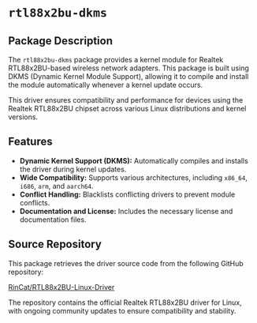 # `rtl88x2bu-dkms`

## Package Description

The `rtl88x2bu-dkms` package provides a kernel module for Realtek RTL88x2BU-based wireless network adapters. This package is built using DKMS (Dynamic Kernel Module Support), allowing it to compile and install the module automatically whenever a kernel update occurs.

This driver ensures compatibility and performance for devices using the Realtek RTL88x2BU chipset across various Linux distributions and kernel versions.

## Features

- **Dynamic Kernel Support (DKMS):** Automatically compiles and installs the driver during kernel updates.
- **Wide Compatibility:** Supports various architectures, including `x86_64`, `i686`, `arm`, and `aarch64`.
- **Conflict Handling:** Blacklists conflicting drivers to prevent module conflicts.
- **Documentation and License:** Includes the necessary license and documentation files.

## Source Repository

This package retrieves the driver source code from the following GitHub repository:

[RinCat/RTL88x2BU-Linux-Driver](https://github.com/RinCat/RTL88x2BU-Linux-Driver)

The repository contains the official Realtek RTL88x2BU driver for Linux, with ongoing community updates to ensure compatibility and stability.